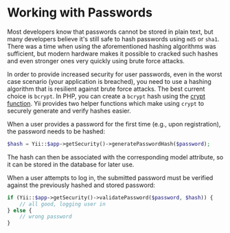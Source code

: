 Working with Passwords
======================

Most developers know that passwords cannot be stored in plain text, but many developers believe it's still safe to hash
passwords using `md5` or `sha1`. There was a time when using the aforementioned hashing algorithms was sufficient,
but modern hardware makes it possible to cracked such hashes and even stronger ones very quickly using brute force attacks.

In order to provide increased security for user passwords, even in the worst case scenario (your application is breached),
you need to use a hashing algorithm that is resilient against brute force attacks. The best current choice is `bcrypt`.
In PHP, you can create a `bcrypt` hash using the [crypt function](https://secure.php.net/manual/en/function.crypt.php). Yii provides
two helper functions which make using `crypt` to securely generate and verify hashes easier.

When a user provides a password for the first time (e.g., upon registration), the password needs to be hashed:


```php
$hash = Yii::$app->getSecurity()->generatePasswordHash($password);
```

The hash can then be associated with the corresponding model attribute, so it can be stored in the database for later use.

When a user attempts to log in, the submitted password must be verified against the previously hashed and stored password:


```php
if (Yii::$app->getSecurity()->validatePassword($password, $hash)) {
    // all good, logging user in
} else {
    // wrong password
}
```
